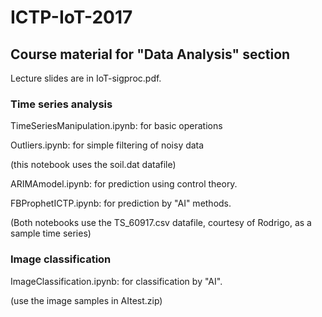 # ICTP-IoT-2017
## Course material for "Data Analysis" section

Lecture slides are in IoT-sigproc.pdf.

### Time series analysis

TimeSeriesManipulation.ipynb: for basic operations

Outliers.ipynb: for simple filtering of noisy data

(this notebook uses the soil.dat datafile)

ARIMAmodel.ipynb: for prediction using control theory.

FBProphetICTP.ipynb: for prediction by "AI" methods.

(Both notebooks use the TS_60917.csv datafile, courtesy
of Rodrigo, as a sample time series)


### Image classification

ImageClassification.ipynb: for classification by "AI".

(use the image samples in AItest.zip)




